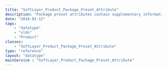 ```yaml
---
title: "SoftLayer_Product_Package_Preset_Attribute"
description: "Package preset attributes contain supplementary information for a package preset. "
date: "2018-02-12"
tags:
    - "datatype"
    - "sldn"
    - "Product"
classes:
    - "SoftLayer_Product_Package_Preset_Attribute"
type: "reference"
layout: "datatype"
mainService : "SoftLayer_Product_Package_Preset_Attribute"
---
```

